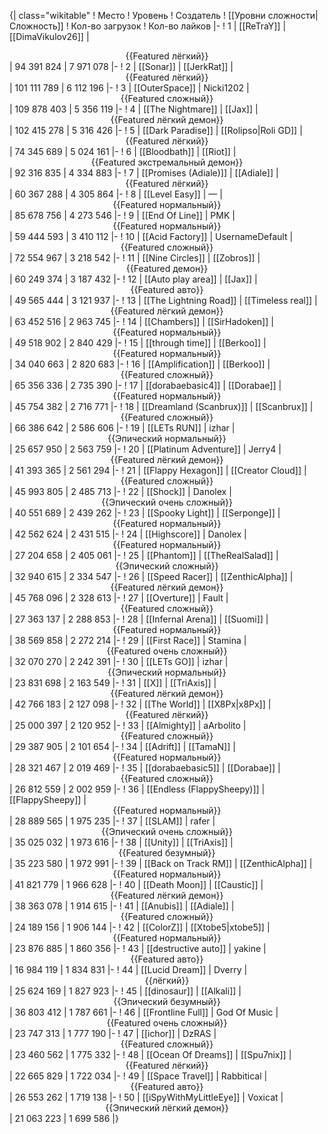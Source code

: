 {| class="wikitable"
! Место
! Уровень
! Создатель
! [[Уровни сложности|Сложность]]
! Кол-во загрузок
! Кол-во лайков
|-
! 1
| [[ReTraY]]
| [[DimaVikulov26]]
| <center>{{Featured лёгкий}}</center>
| 94 391 824
| 7 971 078
|-
! 2
| [[Sonar]]
| [[JerkRat]]
| <center>{{Featured лёгкий}}</center>
| 101 111 789
| 6 112 196
|-
! 3
| [[OuterSpace]]
| Nicki1202
| <center>{{Featured сложный}}</center>
| 109 878 403
| 5 356 119
|-
! 4
| [[The Nightmare]]
| [[Jax]]
| <center>{{Featured лёгкий демон}}</center>
| 102 415 278
| 5 316 426
|-
! 5
| [[Dark Paradise]]
| [[Rolipso|Roli GD]]
| <center>{{Featured лёгкий}}</center>
| 74 345 689
| 5 024 161
|-
! 6
| [[Bloodbath]]
| [[Riot]]
| <center>{{Featured экстремальный демон}}</center>
| 92 316 835
| 4 334 883
|-
! 7
| [[Promises (Adiale)]]
| [[Adiale]]
| <center>{{Featured лёгкий}}</center>
| 60 367 288
| 4 305 864
|-
! 8
| [[Level Easy]]
| —
| <center>{{Featured нормальный}}</center>
| 85 678 756
| 4 273 546
|-
! 9
| [[End Of Line]]
| PMK
| <center>{{Featured нормальный}}</center>
| 59 444 593
| 3 410 112
|-
! 10
| [[Acid Factory]]
| UsernameDefault
| <center>{{Featured сложный}}</center>
| 72 554 967
| 3 218 542
|-
! 11
| [[Nine Circles]]
| [[Zobros]]
| <center>{{Featured демон}}</center>
| 60 249 374
| 3 187 432
|-
! 12
| [[Auto play area]]
| [[Jax]]
| <center>{{Featured авто}}</center>
| 49 565 444
| 3 121 937
|-
! 13
| [[The Lightning Road]]
| [[Timeless real]]
| <center>{{Featured лёгкий демон}}</center>
| 63 452 516
| 2 963 745
|-
! 14
| [[Chambers]]
| [[SirHadoken]]
| <center>{{Featured нормальный}}</center>
| 49 518 902
| 2 840 429
|-
! 15
| [[through time]]
| [[Berkoo]]
| <center>{{Featured нормальный}}</center>
| 34 040 663
| 2 820 683
|-
! 16
| [[Amplification]]
| [[Berkoo]]
| <center>{{Featured сложный}}</center>
| 65 356 336
| 2 735 390
|-
! 17
| [[dorabaebasic4]]
| [[Dorabae]]
| <center>{{Featured нормальный}}</center>
| 45 754 382
| 2 716 771
|-
! 18
| [[Dreamland (Scanbrux)]]
| [[Scanbrux]]
| <center>{{Featured сложный}}</center>
| 66 386 642
| 2 586 606
|-
! 19
| [[LETs  RUN]]
| izhar
| <center>{{Эпический нормальный}}</center>
| 25 657 950
| 2 563 759
|-
! 20
| [[Platinum Adventure]]
| Jerry4
| <center>{{Featured лёгкий демон}}</center>
| 41 393 365
| 2 561 294
|-
! 21
| [[Flappy Hexagon]]
| [[Creator Cloud]]
| <center>{{Featured сложный}}</center>
| 45 993 805
| 2 485 713
|-
! 22
| [[Shock]]
| Danolex
| <center>{{Эпический очень сложный}}</center>
| 40 551 689
| 2 439 262
|-
! 23
| [[Spooky Light]]
| [[Serponge]]
| <center>{{Featured нормальный}}</center>
| 42 562 624
| 2 431 515
|-
! 24
| [[Highscore]]
| Danolex
| <center>{{Featured нормальный}}</center>
| 27 204 658
| 2 405 061
|-
! 25
| [[Phantom]]
| [[TheRealSalad]]
| <center>{{Эпический сложный}}</center>
| 32 940 615
| 2 334 547
|-
! 26
| [[Speed Racer]]
| [[ZenthicAlpha]]
| <center>{{Featured лёгкий демон}}</center>
| 45 768 096
| 2 328 613
|-
! 27
| [[Overture]]
| Fault
| <center>{{Featured сложный}}</center>
| 27 363 137
| 2 288 853
|-
! 28
| [[Infernal Arena]]
| [[Suomi]]
| <center>{{Featured нормальный}}</center>
| 38 569 858
| 2 272 214
|-
! 29
| [[First Race]]
| Stamina
| <center>{{Featured очень сложный}}</center>
| 32 070 270
| 2 242 391
|-
! 30
| [[LETs GO]]
| izhar
| <center>{{Эпический нормальный}}</center>
| 23 831 698
| 2 163 549
|-
! 31
| [[X]]
| [[TriAxis]]
| <center>{{Featured лёгкий демон}}</center>
| 42 766 183
| 2 127 098
|-
! 32
| [[The World]]
| [[X8Px|x8Px]]
| <center>{{Featured лёгкий}}</center>
| 25 000 397
| 2 120 952
|-
! 33
| [[Almighty]]
| aArbolito
| <center>{{Featured сложный}}</center>
| 29 387 905
| 2 101 654
|-
! 34
| [[Adrift]]
| [[TamaN]]
| <center>{{Featured нормальный}}</center>
| 28 321 467
| 2 019 469
|-
! 35
| [[dorabaebasic5]]
| [[Dorabae]]
| <center>{{Featured сложный}}</center>
| 26 812 559
| 2 002 959
|-
! 36
| [[Endless (FlappySheepy)]]
| [[FlappySheepy]]
| <center>{{Featured нормальный}}</center>
| 28 889 565
| 1 975 235
|-
! 37
| [[SLAM]]
| rafer
| <center>{{Эпический очень сложный}}</center>
| 35 025 032
| 1 973 616
|-
! 38
| [[Unity]]
| [[TriAxis]]
| <center>{{Featured безумный}}</center>
| 35 223 580
| 1 972 991
|-
! 39
| [[Back on Track RM]]
| [[ZenthicAlpha]]
| <center>{{Featured нормальный}}</center>
| 41 821 779
| 1 966 628
|-
! 40
| [[Death Moon]]
| [[Caustic]]
| <center>{{Featured лёгкий демон}}</center>
| 38 363 078
| 1 914 615
|-
! 41
| [[Anubis]]
| [[Adiale]]
| <center>{{Featured сложный}}</center>
| 24 189 156
| 1 906 144
|-
! 42
| [[ColorZ]]
| [[Xtobe5|xtobe5]]
| <center>{{Featured нормальный}}</center>
| 23 876 885
| 1 860 356
|-
! 43
| [[destructive auto]]
| yakine
| <center>{{Featured авто}}</center>
| 16 984 119
| 1 834 831
|-
! 44
| [[Lucid Dream]]
| Dverry
| <center>{{лёгкий}}</center>
| 25 624 169
| 1 827 923
|-
! 45
| [[dinosaur]]
| [[Alkali]]
| <center>{{Эпический безумный}}</center>
| 36 803 412
| 1 787 661
|-
! 46
| [[Frontline Full]]
| God Of Music
| <center>{{Featured очень сложный}}</center>
| 23 747 313
| 1 777 190
|-
! 47
| [[ichor]]
| DzRAS
| <center>{{Featured сложный}}</center>
| 23 460 562
| 1 775 332
|-
! 48
| [[Ocean Of Dreams]]
| [[Spu7nix]]
| <center>{{Featured лёгкий}}</center>
| 22 665 829
| 1 722 034
|-
! 49
| [[Space Travel]]
| Rabbitical
| <center>{{Featured авто}}</center>
| 26 553 262
| 1 719 138
|-
! 50
| [[iSpyWithMyLittleEye]]
| Voxicat
| <center>{{Эпический лёгкий демон}}</center>
| 21 063 223
| 1 699 586
|}